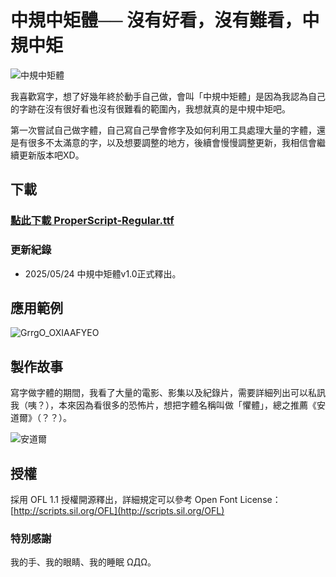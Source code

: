 # 中規中矩體── 沒有好看，沒有難看，中規中矩

![中規中矩體](https://github.com/user-attachments/assets/6ff75585-7356-426b-bbef-402a21f7dd99)

我喜歡寫字，想了好幾年終於動手自己做，會叫「中規中矩體」是因為我認為自己的字跡在沒有很好看也沒有很難看的範圍內，我想就真的是中規中矩吧。

第一次嘗試自己做字體，自己寫自己學會修字及如何利用工具處理大量的字體，還是有很多不太滿意的字，以及想要調整的地方，後續會慢慢調整更新，我相信會繼續更新版本吧XD。

## 下載

### [點此下載 ProperScript-Regular.ttf](https://github.com/peiyuhsu/ProperScript/raw/main/ProperScript-Regular.ttf)

### 更新紀錄
- 2025/05/24 中規中矩體v1.0正式釋出。

## 應用範例

![GrrgO_OXIAAFYEO](https://github.com/user-attachments/assets/a98d77a5-221b-4844-827d-18956417cb94)

## **製作故事**

寫字做字體的期間，我看了大量的電影、影集以及紀錄片，需要詳細列出可以私訊我（咦？），本來因為看很多的恐怖片，想把字體名稱叫做「懼體」，總之推薦《安道爾》（？？）。

![安道爾](https://github.com/user-attachments/assets/b85fdab9-0156-43c1-b42d-4f5375f57f2b)

## 授權

採用 OFL 1.1 授權開源釋出，詳細規定可以參考 Open Font License：[http://scripts.sil.org/OFL](http://scripts.sil.org/OFL)

### 特別感謝

我的手、我的眼睛、我的睡眠 ΩДΩ。
